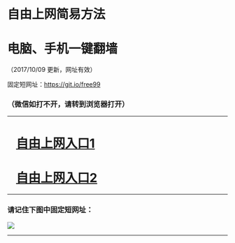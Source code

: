 ﻿# 自由上网简易方法

# 电脑、手机一键翻墙

（2017/10/09 更新，网址有效）

固定短网址：https://git.io/free99

### （微信如打不开，请转到浏览器打开）


***





# &nbsp;&nbsp; <a href="http://ft281785149.fwq-tz-1001.info/fwqtz01.html?t=10090011429 " target="_blank">自由上网入口1</a>
# &nbsp;&nbsp; <a href="http://ft3197716722.fwq-tz-1002.info/fwqtz02.html?t=100900132385 " target="_blank">自由上网入口2</a>
***

### 请记住下图中固定短网址：

<img src="https://s3-us-west-2.amazonaws.com/fwq-1001/yjfq-20170905okok.png" /> 


***

